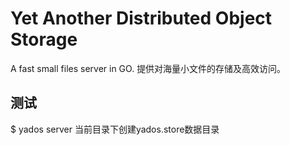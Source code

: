 # Yet Another Distributed Object Storage

A fast small files server in GO.
提供对海量小文件的存储及高效访问。

## 测试

$ yados server
当前目录下创建yados.store数据目录
